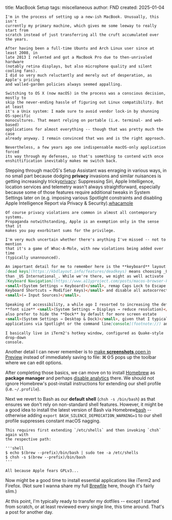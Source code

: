 title: MacBook Setup
tags: miscellaneous
author: FND
created: 2025-01-04

```intro
I'm in the process of setting up a new-ish MacBook. Unusually, this isn't
currently my primary machine, which gives me some leeway to really start from
scratch instead of just transferring all the cruft accumulated over the years.
```

```aside
After having been a full-time Ubuntu and Arch Linux user since at least 2008, in
late 2013 I relented and got a MacBook Pro due to then-unrivaled hardware
(notably retina displays, but also microphone quality and silent cooling fans).
I did so very much reluctantly and merely out of desperation, as Apple's pricing
and walled-garden policies always seemed appalling.

Switching to OS X (now macOS) in the process was a conscious decision, mostly to
skip the never-ending hassle of figuring out Linux compatibility. But at least
it's a Unix system: I made sure to avoid vendor lock-in by shunning OS-specific
monocultures. That meant relying on portable (i.e. terminal- and web-based)
applications for almost everything -- though that was pretty much the case
already anyway. I remain convinced that was and is the right approach.

Nevertheless, a few years ago one indispensable macOS-only application forced
its way through my defenses, so that's something to contend with once
enshittification inevitably makes me switch back.
```

Stepping through macOS's Setup Assistant was enraging in various ways, in no
small part because dodging **privacy** invasions and similar nuisances is
getting increasingly tricky[privacy](footnote://): Suppressing Siri, Apple
Intelligence, location services and telemetry wasn't always straightforward,
especially because some of those features require additional tweaks in System
Settings later on (e.g. imposing various Spotlight constraints and disabling
Apple Intelligence Report via Privacy & Security).[whacamole](footnote://)

```footnote privacy
Of course privacy violations are common in almost all contemporary systems.
Propaganda notwithstanding, Apple is an exemption only in the sense that it
makes you pay exorbitant sums for the privilege.
```

```footnote whacamole
I'm very much uncertain whether there's anything I've missed -- not to mention
that it's a game of Whac-A-Mole, with new violations being added over time
(typically unannounced).
```

```markdown allowHTML
An important detail for me to remember here is the **keyboard** layout: Avoiding
[dead keys](https://kbdlayout.info/features/deadkeys) means choosing _US_ rather
than _US International_. While we're there, we might as well activate
[Keyboard Navigation](https://www.a11yproject.com/posts/macos-browser-keyboard-navigation/)
<small>(System Settings → Keyboard)</small>, remap Caps Lock to Escape <small>(→
Keyboard Shortcuts → Modifier Keys)</small> and disable all autocorrections
<small>(→ Input Sources)</small>.

Speaking of accessibility, a while ago I resorted to increasing the default
**font size** <small>(System Settings → Displays → reduce resolution)</small>. I
also prefer to hide the **Dock** by default for more screen estate
<small>(System Settings → Desktop & Dock)</small>, given that I typically launch
applications via Spotlight or the command line[console](footnote://) anyway.
```

```footnote console
I basically live in iTerm2's hotkey window, configured as Quake-style drop-down
console.
```

Another detail I can never remember is to
[make **screenshots** open in Preview](https://www.howtogeek.com/403519/how-to-change-macos-mojaves-default-screenshot-location/)
instead of immediately saving to file: ⌘⇧5 pops up the toolbar where we can
edit options.

After completing those basics, we can move on to install
[Homebrew](https://brew.sh) as **package manager** and perhaps
[disable analytics](https://docs.brew.sh/Analytics) there. We should not ignore
Homebrew's post-install instructions for extending our shell profile (i.e.
`~/.profile`).

Next we revert to Bash as our **default shell** (`chsh -s /bin/bash`) as that
ensures we don't rely on non-standard shell features. However, it might be a
good idea to install the latest version of Bash via Homebrew[bash](footnote://) --
otherwise adding `export BASH_SILENCE_DEPRECATION_WARNING=1` to our shell
profile suppresses constant macOS nagging.

```footnote bash
This requires first extending `/etc/shells` and then invoking `chsh` again with
the respective path:

'''shell
$ echo $(brew --prefix)/bin/bash | sudo tee -a /etc/shells
$ chsh -s $(brew --prefix)/bin/bash
'''

All because Apple fears GPLv3...
```

Now might be a good time to install essential applications like iTerm2 and
Firefox. (Not sure I wanna share my full
[Brewfile](https://gist.github.com/ChristopherA/a579274536aab36ea9966f301ff14f3f)
here, though it's fairly slim.)

At this point, I'm typically ready to transfer my dotfiles -- except I started
from scratch, or at least reviewed every single line, this time around. That's a
post for another day.
